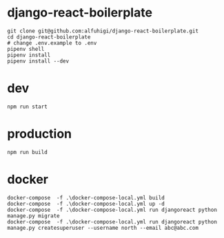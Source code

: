 # django-react-boilerplate


    git clone git@github.com:alfuhigi/django-react-boilerplate.git
    cd django-react-boilerplate
    # change .env.example to .env
    pipenv shell
    pipenv install
    pipenv install --dev




# dev

    npm run start

# production

    npm run build
# docker 

    docker-compose  -f .\docker-compose-local.yml build
    docker-compose  -f .\docker-compose-local.yml up -d
    docker-compose  -f .\docker-compose-local.yml run djangoreact python manage.py migrate
    docker-compose  -f .\docker-compose-local.yml run djangoreact python manage.py createsuperuser --username north --email abc@abc.com